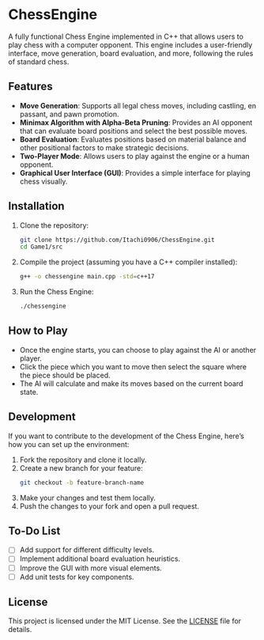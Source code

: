 # ChessEngine

A fully functional Chess Engine implemented in C++ that allows users to play chess with a computer opponent. This engine includes a user-friendly interface, move generation, board evaluation, and more, following the rules of standard chess.

## Features

- **Move Generation**: Supports all legal chess moves, including castling, en passant, and pawn promotion.
- **Minimax Algorithm with Alpha-Beta Pruning**: Provides an AI opponent that can evaluate board positions and select the best possible moves.
- **Board Evaluation**: Evaluates positions based on material balance and other positional factors to make strategic decisions.
- **Two-Player Mode**: Allows users to play against the engine or a human opponent.
- **Graphical User Interface (GUI)**: Provides a simple interface for playing chess visually.
  
## Installation

1. Clone the repository:
    ```bash
    git clone https://github.com/Itachi0906/ChessEngine.git
    cd Game1/src
    ```

2. Compile the project (assuming you have a C++ compiler installed):
    ```bash
    g++ -o chessengine main.cpp -std=c++17
    ```

3. Run the Chess Engine:
    ```bash
    ./chessengine
    ```

## How to Play

- Once the engine starts, you can choose to play against the AI or another player.
- Click the piece which you want to move then select the square where the piece should be placed.
- The AI will calculate and make its moves based on the current board state.

## Development

If you want to contribute to the development of the Chess Engine, here’s how you can set up the environment:

1. Fork the repository and clone it locally.
2. Create a new branch for your feature:
    ```bash
    git checkout -b feature-branch-name
    ```
3. Make your changes and test them locally.
4. Push the changes to your fork and open a pull request.

## To-Do List

- [ ] Add support for different difficulty levels.
- [ ] Implement additional board evaluation heuristics.
- [ ] Improve the GUI with more visual elements.
- [ ] Add unit tests for key components.

## License

This project is licensed under the MIT License. See the [LICENSE](LICENSE) file for details.
